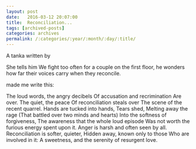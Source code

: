 ```yaml
---
layout: post
date:	2016-03-12 20:07:00
title:  Reconciliation...
tags: [archived-posts]
categories: archives
permalink: /:categories/:year/:month/:day/:title/
---
```

A tanka written by <lj user="birdonthewire">

She tells him We fight
too often for a couple 
on the first floor, he
wonders how far their voices
carry when they reconcile.

made me write this:

The loud words, the angry decibels
Of accusation and recrimination
Are over. The quiet, the peace
Of reconciliation steals over
The scene of the recent quarrel.
Hands are tucked into hands,
Tears shed,
Melting away the rage
(That battled over two minds and hearts)
Into the softness of forgiveness,
The awareness that the whole loud episode
Was not worth the furious energy spent upon it.
Anger is harsh and often seen by all.
Reconciliation is softer, quieter,
Hidden away, known only to those
Who are involved in it:
A sweetness, and the serenity of resurgent love.
